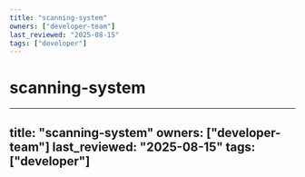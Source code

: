 ```yaml
---
title: "scanning-system"
owners: ["developer-team"]
last_reviewed: "2025-08-15"
tags: ["developer"]
---
```


# scanning-system

---
title: "scanning-system"
owners: ["developer-team"]
last_reviewed: "2025-08-15"
tags: ["developer"]
---


